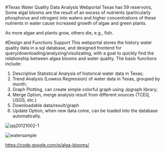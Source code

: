 #Texas Water Quality Data Analysis Webportal
Texas has 59 reservoirs, Some algal blooms are the result of an excess of nutrients (particularly phosphorus and nitrogen) into waters and higher concentrations of these nutrients in water cause increased growth of algae and green plants.

As more algae and plants grow, others die, e.g., fish.

#Design and Functions Support
This webportal stores the history water quality data in a sql database, and designed frontend for query/downloading/analyzing/visulizating, with a goal to quickly find the relationship between algea blooms and water quality. 
The basic functions include:

1. Descriptive Statistical Analysis of historical water data in Texas;
2. Trend Analysis (Lowess Regression) of water data in Texas, grouped by month;
3. Graph Plotting, can create simple colorful graph using Jpgraph library;
4. Merge Option, merge analysis result from different sources (TCEQ, USGS, etc.)
5. Downloadable data/result/graph
6. Update Option, when new data come, can be loaded into the database automatically.

![qq20121002-1](https://cloud.githubusercontent.com/assets/1396867/15703965/2a24ab70-27e0-11e6-8be1-de23b5e2a40d.jpg)

![watersample](https://cloud.githubusercontent.com/assets/1396867/15703964/2a138dd6-27e0-11e6-8162-e09e2d72f16a.jpg)

https://code.google.com/p/alga-blooms/

